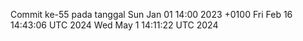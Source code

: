 Commit ke-55 pada tanggal Sun Jan 01 14:00 2023 +0100
Fri Feb 16 14:43:06 UTC 2024
Wed May  1 14:11:22 UTC 2024
